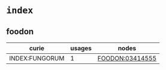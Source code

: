 # `index`

## foodon

| curie          |   usages | nodes                                                             |
|----------------|----------|-------------------------------------------------------------------|
| INDEX:FUNGORUM |        1 | [FOODON:03414555](http://purl.obolibrary.org/obo/FOODON_03414555) |

